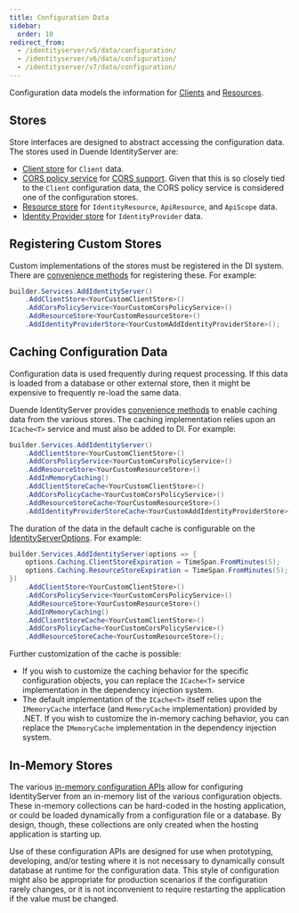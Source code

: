 ```yaml
---
title: Configuration Data
sidebar:
  order: 10
redirect_from:
  - /identityserver/v5/data/configuration/
  - /identityserver/v6/data/configuration/
  - /identityserver/v7/data/configuration/
---
```



Configuration data models the information for [Clients](/identityserver/fundamentals/clients)
and [Resources](/identityserver/fundamentals/resources).

## Stores

Store interfaces are designed to abstract accessing the configuration data.
The stores used in Duende IdentityServer are:

* [Client store](/identityserver/reference/stores/client-store) for `Client` data.
* [CORS policy service](/identityserver/reference/stores/cors-policy-service/)
  for [CORS support](/identityserver/tokens/cors/). Given that this is so closely tied to the `Client` configuration
  data, the CORS policy service is considered one of the configuration stores.
* [Resource store](/identityserver/reference/stores/resource-store/) for `IdentityResource`, `ApiResource`, and
  `ApiScope` data.
* [Identity Provider store](/identityserver/reference/stores/idp-store/) for `IdentityProvider` data.

## Registering Custom Stores

Custom implementations of the stores must be registered in the DI system.
There are [convenience methods](/identityserver/reference/di/#configuration-stores) for registering these.
For example:

```cs
builder.Services.AddIdentityServer()
    .AddClientStore<YourCustomClientStore>()
    .AddCorsPolicyService<YourCustomCorsPolicyService>()
    .AddResourceStore<YourCustomResourceStore>()
    .AddIdentityProviderStore<YourCustomAddIdentityProviderStore>();
```

## Caching Configuration Data

Configuration data is used frequently during request processing.
If this data is loaded from a database or other external store, then it might be expensive to frequently re-load the
same data.

Duende IdentityServer provides [convenience methods](/identityserver/reference/di#caching-configuration-data) to
enable caching data from the various stores.
The caching implementation relies upon an `ICache<T>` service and must also be added to DI.
For example:

```cs
builder.Services.AddIdentityServer()
    .AddClientStore<YourCustomClientStore>()
    .AddCorsPolicyService<YourCustomCorsPolicyService>()
    .AddResourceStore<YourCustomResourceStore>()
    .AddInMemoryCaching()
    .AddClientStoreCache<YourCustomClientStore>()
    .AddCorsPolicyCache<YourCustomCorsPolicyService>()
    .AddResourceStoreCache<YourCustomResourceStore>()
    .AddIdentityProviderStoreCache<YourCustomAddIdentityProviderStore>();
```

The duration of the data in the default cache is configurable on
the [IdentityServerOptions](/identityserver/reference/options#caching).
For example:

```cs
builder.Services.AddIdentityServer(options => {
    options.Caching.ClientStoreExpiration = TimeSpan.FromMinutes(5);
    options.Caching.ResourceStoreExpiration = TimeSpan.FromMinutes(5);
})
    .AddClientStore<YourCustomClientStore>()
    .AddCorsPolicyService<YourCustomCorsPolicyService>()
    .AddResourceStore<YourCustomResourceStore>()
    .AddInMemoryCaching()
    .AddClientStoreCache<YourCustomClientStore>()
    .AddCorsPolicyCache<YourCustomCorsPolicyService>()
    .AddResourceStoreCache<YourCustomResourceStore>();
```

Further customization of the cache is possible:

* If you wish to customize the caching behavior for the specific configuration objects, you can replace the `ICache<T>`
  service implementation in the dependency injection system.
* The default implementation of the `ICache<T>` itself relies upon the `IMemoryCache` interface (and `MemoryCache`
  implementation) provided by .NET.
  If you wish to customize the in-memory caching behavior, you can replace the `IMemoryCache` implementation in the
  dependency injection system.

## In-Memory Stores

The various [in-memory configuration APIs](/identityserver/reference/di#configuration-stores) allow for configuring
IdentityServer from an in-memory list of the various configuration objects.
These in-memory collections can be hard-coded in the hosting application, or could be loaded dynamically from a
configuration file or a database.
By design, though, these collections are only created when the hosting application is starting up.

Use of these configuration APIs are designed for use when prototyping, developing, and/or testing where it is not
necessary to dynamically consult database at runtime for the configuration data.
This style of configuration might also be appropriate for production scenarios if the configuration rarely changes, or
it is not inconvenient to require restarting the application if the value must be changed.

